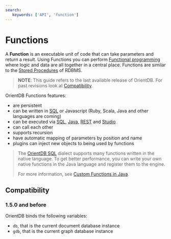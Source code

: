 ```yaml
---
search:
   keywords: ['API', 'function']
---
```


# Functions

A **Function** is an executable unit of code that can take parameters and return a result. Using Functions you can perform [Functional programming](http://en.wikipedia.org/wiki/Functional_programming) where logic and data are all together in a central place. Functions are similar to the [Stored Procedures](http://en.wikipedia.org/wiki/Stored_procedure) of RDBMS.

>**NOTE**: This guide refers to the last available release of OrientDB. For past revisions look at [Compatibility](Functions.md#wiki-compatibility).

OrientDB Functions features:
- are persistent
- can be written in [SQL](SQL.md) or Javascript (Ruby, Scala, Java and other languages are coming)
- can be executed via [SQL](SQL.md), [Java](Functions-Use.md#functions-using-the-java-api), [REST](Functions-Use.md#functions-using-the-http-rest-api) and [Studio](https://github.com/orientechnologies/orientdb-studio/wiki)
- can call each other
- supports recursion
- have automatic mapping of parameters by position and name
- plugins can inject new objects to being used by functions


>The [OrientDB SQL](SQL.md) dialect supports many functions written in the native language.  To get better performance, you can write your own native functions in the Java language and register them to the engine. 
>
>For more information, see [Custom Functions in Java](SQL-Functions.md#custom-functions-in-java).


## Compatibility

### 1.5.0 and before

OrientDB binds the following variables:
- `db`, that is the current document database instance
- `gdb`, that is the current graph database instance
